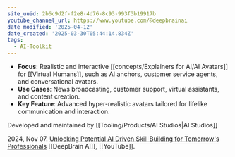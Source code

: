 ```yaml
---
site_uuid: 2b6c9d2f-f2e8-4d76-8c93-993f3b19917b
youtube_channel_url: https://www.youtube.com/@deepbrainai
date_modified: '2025-04-12'
date_created: '2025-03-30T05:44:14.834Z'
tags:
  - AI-Toolkit
---
```





























































- **Focus**: Realistic and interactive [[concepts/Explainers for AI/AI Avatars]] for [[Virtual Humans]], such as AI anchors, customer service agents, and conversational avatars.
- **Use Cases**: News broadcasting, customer support, virtual assistants, and content creation.
- **Key Feature**: Advanced hyper-realistic avatars tailored for lifelike communication and interaction.

Developed and maintained by [[Tooling/Products/AI Studios|AI Studios]]

2024, Nov 07. [Unlocking Potential AI Driven Skill Building for Tomorrow's Professionals](https://www.youtube.com/watch?v=AWSqiA1bH2U) [[DeepBrain AI]], [[YouTube]].
